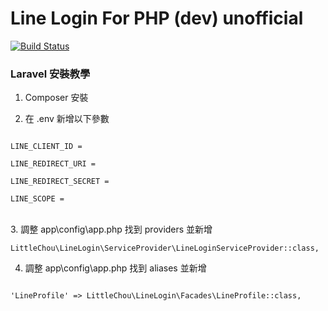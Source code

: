 # Line Login For PHP (dev) unofficial 

[![Build Status](https://travis-ci.org/slps970093/LineLogin-ForPHP.svg?branch=master)](https://travis-ci.org/slps970093/LineLogin-ForPHP)


<h3>Laravel 安裝教學</h3>

1. Composer 安裝

2. 在 .env 新增以下參數

<code>
LINE_CLIENT_ID = <br />
LINE_REDIRECT_URI = <br />
LINE_REDIRECT_SECRET = <br />
LINE_SCOPE = <br /> 
</code><br />
3. 調整 app\config\app.php 找到 providers 並新增

<code>
        LittleChou\LineLogin\ServiceProvider\LineLoginServiceProvider::class,
</code>

4. 調整 app\config\app.php 找到 aliases 並新增

<code>
'LineProfile' => LittleChou\LineLogin\Facades\LineProfile::class,
</code>